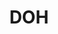 ---
name: Brian Moyer*
department: Department of Health and Human Services
sub-department: National Center for Health Statistics^
title: DOH
---